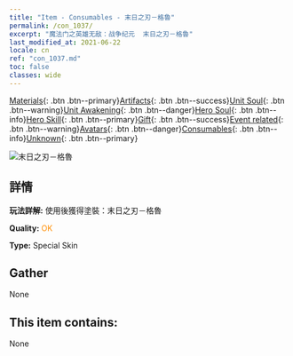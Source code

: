 ```yaml
---
title: "Item - Consumables - 末日之刃－格魯"
permalink: /con_1037/
excerpt: "魔法门之英雄无敌：战争纪元  末日之刃－格魯"
last_modified_at: 2021-06-22
locale: cn
ref: "con_1037.md"
toc: false
classes: wide
---
```

 [Materials](/ItemsCN/){: .btn .btn--primary}[Artifacts](/ItemsCN/Artifacts/){: .btn .btn--success}[Unit Soul](/ItemsCN/UnitSoul/){: .btn .btn--warning}[Unit Awakening](/ItemsCN/UnitAwakening/){: .btn .btn--danger}[Hero Soul](/ItemsCN/HeroSoul/){: .btn .btn--info}[Hero Skill](/ItemsCN/HeroSkill/){: .btn .btn--primary}[Gift](/ItemsCN/Gift/){: .btn .btn--success}[Event related](/ItemsCN/Events/){: .btn .btn--warning}[Avatars](/ItemsCN/Avatars/){: .btn .btn--danger}[Consumables](/ItemsCN/Consumables/){: .btn .btn--info}[Unknown](/ItemsCN/Unknown/){: .btn .btn--primary}

 ![末日之刃－格魯](/images/h/h_Gelu4.jpg)

## 詳情
 **玩法詳解:** 使用後獲得塗裝：末日之刃－格魯

 **Quality:** <span style="color: #FF8C00">OK</span>

 **Type:** Special Skin

## Gather

  None

## This item contains:

  None

